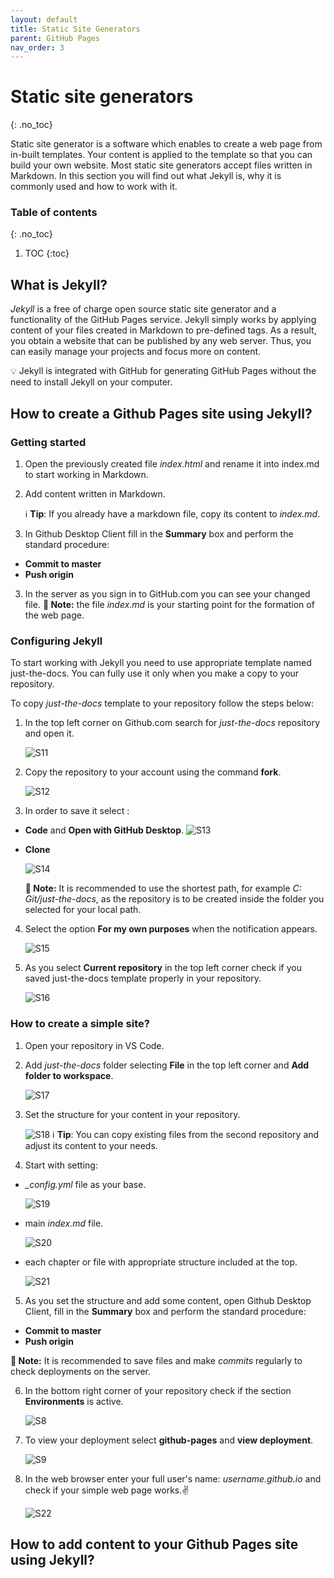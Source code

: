 ```yaml
---
layout: default
title: Static Site Generators
parent: GitHub Pages
nav_order: 3
---
```



# Static site generators
{: .no_toc}

Static site generator is a software which enables to create a web page from in-built templates. Your content is applied to the template so that you can build your own website. Most static site generators accept files written in Markdown. In this section you will find out what Jekyll is, why it is commonly used and how to work with it.
### Table of contents
{: .no_toc}

1. TOC
{:toc}


## What is Jekyll?
*Jekyll* is a free of charge open source static site generator and a functionality of the GitHub Pages service. Jekyll simply works by applying content of your files created in Markdown to pre-defined tags. As a result, you obtain a website that can be published by any web server. Thus, you can easily manage your projects and focus more on content.

💡 Jekyll is integrated with GitHub for generating GitHub Pages without the need to install Jekyll on your computer.

## How to create a Github Pages site using Jekyll?
### Getting started


1. Open the previously created file *index.html* and rename it into index.md to start working in Markdown.
2. Add content written in Markdown.

   ℹ️ **Tip**: If you already have a markdown file, copy its content to *index.md*.
3. In Github Desktop Client fill in the **Summary** box and perform the standard procedure:
-   **Commit to master**
-   **Push origin**

3. In the server as you sign in to GitHub.com you can see your changed file.
   **📝 Note:** the file *index.md* is your starting point for the formation of the web page.

### Configuring Jekyll
To start working with Jekyll you need to use appropriate template named just-the-docs. You can fully use it only when you make a copy to your repository.

To copy *just-the-docs* template to your repository follow the steps below:
1. In the top left corner on Github.com search for *just-the-docs* repository and open it.

   ![S11](../../assets/images/screen_11.jpg)

2. Copy the repository to your account using the command **fork**.

   ![S12](../../assets/images/screen_12.jpg)


3. In order to save it select :
   
-  **Code** and **Open with GitHub Desktop**.
   ![S13](../../assets/images/screen_13.jpg)
-  **Clone**

   ![S14](../../assets/images/screen_14.jpg)


      **📝 Note:** It is recommended to use the shortest path, for example *C: Git/just-the-docs*, as the repository is to be created inside the folder you selected for your local path.

4. Select the option **For my own purposes** when the notification appears.

   ![S15](../../assets/images/Screen_15.jpg)

5. As you select **Current repository** in the top left corner check if you  saved just-the-docs template properly in your repository.

   ![S16](../../assets/images/screen_16.jpg)

### How to create a simple site?
1. Open your repository in VS Code.
2. Add *just-the-docs* folder selecting **File** in the top left corner and **Add folder to workspace**.

   ![S17](../../assets/images/screen_17.jpg)

3. Set the structure for your content in your repository.

   ![S18](../../assets/images/screen_18.jpg)
 ℹ️ **Tip**: You can copy existing files from the second repository and adjust its content to your needs.

4. Start with setting: 

- *_config.yml* file as your base.

   ![S19](../../assets/images/screen_19.jpg)

- main *index.md* file.

   ![S20](../../assets/images/screen_20.jpg)

- each chapter or file with appropriate structure included at the top.

   ![S21](../../assets/images/Screen_21.jpg)
   
5. As you set the structure and add some content, open Github Desktop Client, fill in the **Summary** box and perform the standard procedure:
-   **Commit to master**
-   **Push origin**

**📝 Note:** It is recommended to save files and make *commits* regularly to check deployments on the server.

6. In the bottom right corner of your repository check if the section **Environments** is active.

   ![S8](../../assets/images/screen_8.jpg)
   
7. To view your deployment select **github-pages** and **view deployment**.

   ![S9](../../assets/images/screen_9.jpg)
   
8. In the web browser enter your full user's name: *username.github.io* and check if your simple web page works.✌️

   ![S22](../../assets/images/Screen_22.jpg)



## How to add content to your Github Pages site using Jekyll?







